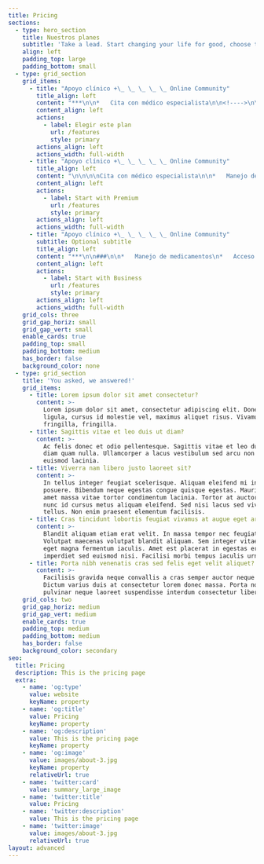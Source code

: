 ```yaml
---
title: Pricing
sections:
  - type: hero_section
    title: Nuestros planes
    subtitle: 'Take a lead. Start changing your life for good, choose the best suits you'
    align: left
    padding_top: large
    padding_bottom: small
  - type: grid_section
    grid_items:
      - title: "Apoyo clínico +\_ \_ \_ \_ \_ Online Community"
        title_align: left
        content: "***\n\n*   Cita con médico especialista\n\n<!---->\n\n*   Manejo de medicamentos\n\n<!---->\n\n*   Acceso a Wake University\n\n<!---->\n\n*   Introducción a mindfulness\n\nPago mensual: \\*\\*$2,000 mxn\_\\*\\*\n\n"
        content_align: left
        actions:
          - label: Elegir este plan
            url: /features
            style: primary
        actions_align: left
        actions_width: full-width
      - title: "Apoyo clínico +\_ \_ \_ \_ \_ Online Community"
        title_align: left
        content: "\n\n\n\nCita con médico especialista\n\n*   Manejo de medicamentos\n\n<!---->\n\n*   Acceso a Wake University\n\n<!---->\n\n*   Introducción a mindfulness\n\nPago mensual: \\*\\*$2,000 mxn\_\\*\\*\n"
        content_align: left
        actions:
          - label: Start with Premium
            url: /features
            style: primary
        actions_align: left
        actions_width: full-width
      - title: "Apoyo clínico +\_ \_ \_ \_ \_ Online Community"
        subtitle: Optional subtitle
        title_align: left
        content: "***\n\n###\n\n*   Manejo de medicamentos\n*   Acceso a Wake University\n*   Introducción a mindfulness\n\nPago mensual: $2,000 mxn\_\n\n\n\n\n\n"
        content_align: left
        actions:
          - label: Start with Business
            url: /features
            style: primary
        actions_align: left
        actions_width: full-width
    grid_cols: three
    grid_gap_horiz: small
    grid_gap_vert: small
    enable_cards: true
    padding_top: small
    padding_bottom: medium
    has_border: false
    background_color: none
  - type: grid_section
    title: 'You asked, we answered!'
    grid_items:
      - title: Lorem ipsum dolor sit amet consectetur?
        content: >-
          Lorem ipsum dolor sit amet, consectetur adipiscing elit. Donec nisl
          ligula, cursus id molestie vel, maximus aliquet risus. Vivamus in nibh
          fringilla, fringilla.
      - title: Sagittis vitae et leo duis ut diam?
        content: >-
          Ac felis donec et odio pellentesque. Sagittis vitae et leo duis ut
          diam quam nulla. Ullamcorper a lacus vestibulum sed arcu non odio
          euismod lacinia.
      - title: Viverra nam libero justo laoreet sit?
        content: >-
          In tellus integer feugiat scelerisque. Aliquam eleifend mi in nulla
          posuere. Bibendum neque egestas congue quisque egestas. Mauris sit
          amet massa vitae tortor condimentum lacinia. Tortor at auctor urna
          nunc id cursus metus aliquam eleifend. Sed nisi lacus sed viverra
          tellus. Non enim praesent elementum facilisis.
      - title: Cras tincidunt lobortis feugiat vivamus at augue eget arcu?
        content: >-
          Blandit aliquam etiam erat velit. In massa tempor nec feugiat.
          Volutpat maecenas volutpat blandit aliquam. Sem integer vitae justo
          eget magna fermentum iaculis. Amet est placerat in egestas erat
          imperdiet sed euismod nisi. Facilisi morbi tempus iaculis urna.
      - title: Porta nibh venenatis cras sed felis eget velit aliquet?
        content: >-
          Facilisis gravida neque convallis a cras semper auctor neque vitae.
          Dictum varius duis at consectetur lorem donec massa. Porta non
          pulvinar neque laoreet suspendisse interdum consectetur libero.
    grid_cols: two
    grid_gap_horiz: medium
    grid_gap_vert: medium
    enable_cards: true
    padding_top: medium
    padding_bottom: medium
    has_border: false
    background_color: secondary
seo:
  title: Pricing
  description: This is the pricing page
  extra:
    - name: 'og:type'
      value: website
      keyName: property
    - name: 'og:title'
      value: Pricing
      keyName: property
    - name: 'og:description'
      value: This is the pricing page
      keyName: property
    - name: 'og:image'
      value: images/about-3.jpg
      keyName: property
      relativeUrl: true
    - name: 'twitter:card'
      value: summary_large_image
    - name: 'twitter:title'
      value: Pricing
    - name: 'twitter:description'
      value: This is the pricing page
    - name: 'twitter:image'
      value: images/about-3.jpg
      relativeUrl: true
layout: advanced
---
```

